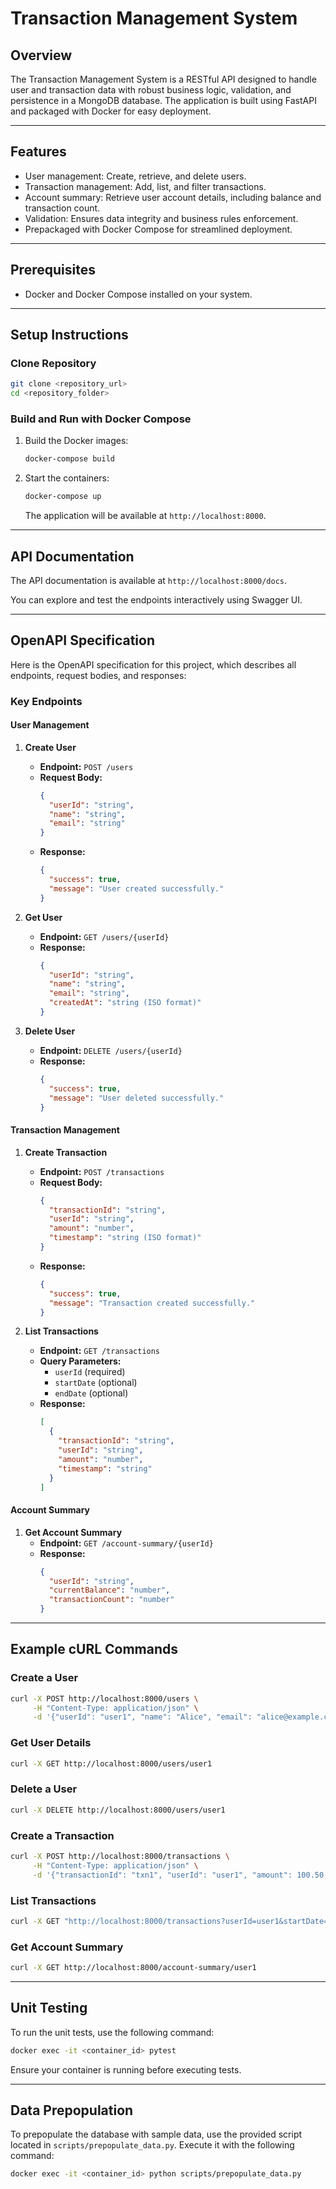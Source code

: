 # Transaction Management System

## Overview

The Transaction Management System is a RESTful API designed to handle user and transaction data with robust business logic, validation, and persistence in a MongoDB database. The application is built using FastAPI and packaged with Docker for easy deployment.

---

## Features

- User management: Create, retrieve, and delete users.
- Transaction management: Add, list, and filter transactions.
- Account summary: Retrieve user account details, including balance and transaction count.
- Validation: Ensures data integrity and business rules enforcement.
- Prepackaged with Docker Compose for streamlined deployment.

---

## Prerequisites

- Docker and Docker Compose installed on your system.
---

## Setup Instructions

### Clone Repository

```bash
git clone <repository_url>
cd <repository_folder>
```

### Build and Run with Docker Compose

1. Build the Docker images:

   ```bash
   docker-compose build
   ```

2. Start the containers:

   ```bash
   docker-compose up
   ```

   The application will be available at `http://localhost:8000`.

---

## API Documentation

The API documentation is available at `http://localhost:8000/docs`.

You can explore and test the endpoints interactively using Swagger UI.

---

## OpenAPI Specification

Here is the OpenAPI specification for this project, which describes all endpoints, request bodies, and responses:

### Key Endpoints

#### **User Management**

1. **Create User**

   - **Endpoint:** `POST /users`
   - **Request Body:**
     ```json
     {
       "userId": "string",
       "name": "string",
       "email": "string"
     }
     ```
   - **Response:**
     ```json
     {
       "success": true,
       "message": "User created successfully."
     }
     ```

2. **Get User**

   - **Endpoint:** `GET /users/{userId}`
   - **Response:**
     ```json
     {
       "userId": "string",
       "name": "string",
       "email": "string",
       "createdAt": "string (ISO format)"
     }
     ```

3. **Delete User**

   - **Endpoint:** `DELETE /users/{userId}`
   - **Response:**
     ```json
     {
       "success": true,
       "message": "User deleted successfully."
     }
     ```

#### **Transaction Management**

1. **Create Transaction**

   - **Endpoint:** `POST /transactions`
   - **Request Body:**
     ```json
     {
       "transactionId": "string",
       "userId": "string",
       "amount": "number",
       "timestamp": "string (ISO format)"
     }
     ```
   - **Response:**
     ```json
     {
       "success": true,
       "message": "Transaction created successfully."
     }
     ```

2. **List Transactions**

   - **Endpoint:** `GET /transactions`
   - **Query Parameters:**
     - `userId` (required)
     - `startDate` (optional)
     - `endDate` (optional)
   - **Response:**
     ```json
     [
       {
         "transactionId": "string",
         "userId": "string",
         "amount": "number",
         "timestamp": "string"
       }
     ]
     ```

#### **Account Summary**

1. **Get Account Summary**
   - **Endpoint:** `GET /account-summary/{userId}`
   - **Response:**
     ```json
     {
       "userId": "string",
       "currentBalance": "number",
       "transactionCount": "number"
     }
     ```

---

## Example cURL Commands

### Create a User

```bash
curl -X POST http://localhost:8000/users \
     -H "Content-Type: application/json" \
     -d '{"userId": "user1", "name": "Alice", "email": "alice@example.com"}'
```

### Get User Details

```bash
curl -X GET http://localhost:8000/users/user1
```

### Delete a User

```bash
curl -X DELETE http://localhost:8000/users/user1
```

### Create a Transaction

```bash
curl -X POST http://localhost:8000/transactions \
     -H "Content-Type: application/json" \
     -d '{"transactionId": "txn1", "userId": "user1", "amount": 100.50, "timestamp": "2024-12-13T10:00:00Z"}'
```

### List Transactions

```bash
curl -X GET "http://localhost:8000/transactions?userId=user1&startDate=2024-12-01&endDate=2024-12-12"
```

### Get Account Summary

```bash
curl -X GET http://localhost:8000/account-summary/user1
```

---

## Unit Testing

To run the unit tests, use the following command:

```bash
docker exec -it <container_id> pytest
```

Ensure your container is running before executing tests.

---

## Data Prepopulation

To prepopulate the database with sample data, use the provided script located in `scripts/prepopulate_data.py`. Execute it with the following command:

```bash
docker exec -it <container_id> python scripts/prepopulate_data.py
```
